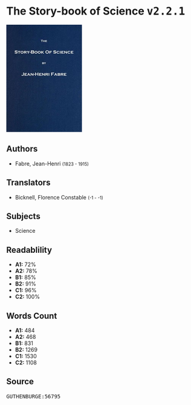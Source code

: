 # The Story-book of Science <kbd>v2.2.1</kbd>

![](./cover.medium.jpg "")

## Authors


 - Fabre, Jean-Henri <small>(1823 - 1915)</small>

## Translators


 - Bicknell, Florence Constable <small>(-1 - -1)</small>

## Subjects


 - Science

## Readablility


 - **A1:** 72%
 - **A2:** 78%
 - **B1:** 85%
 - **B2:** 91%
 - **C1:** 96%
 - **C2:** 100%

## Words Count


 - **A1:** 484
 - **A2:** 468
 - **B1:** 831
 - **B2:** 1269
 - **C1:** 1530
 - **C2:** 1108

## Source


<kbd>GUTHENBURGE:56795</kbd>
